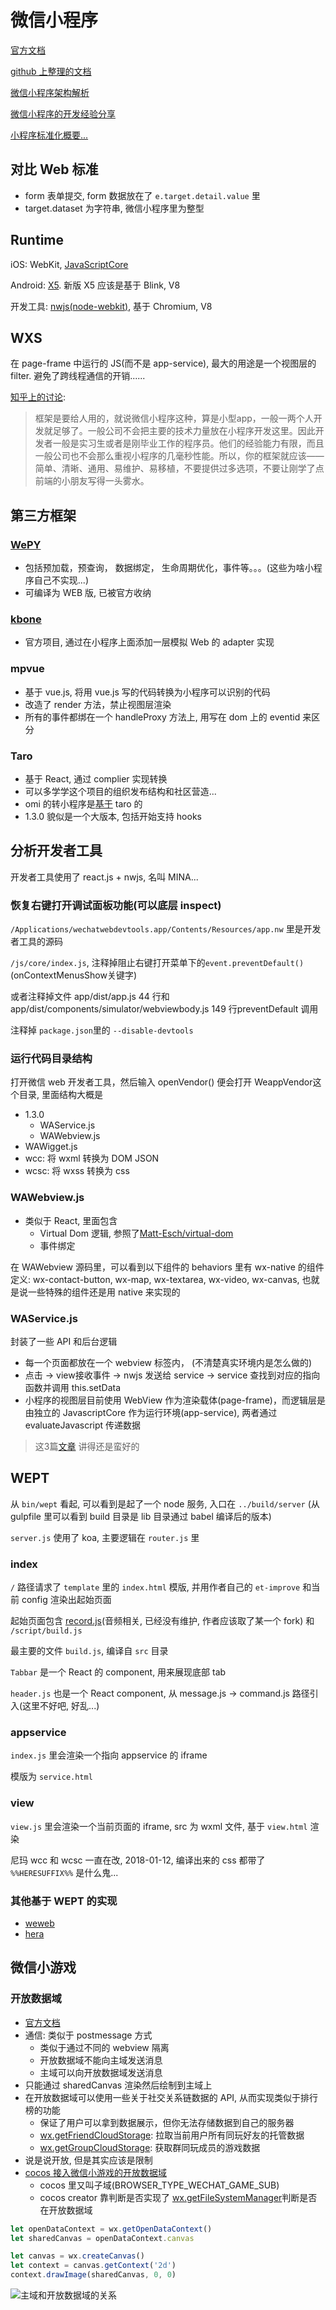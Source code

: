 # 微信小程序

[官方文档](https://mp.weixin.qq.com/debug/wxadoc/dev/framework/MINA.html)

[github 上整理的文档](https://github.com/justjavac/awesome-wechat-weapp)

[微信小程序架构解析](https://mp.weixin.qq.com/s/3QE3g0NmaBAi91lbrihhVw)

[微信小程序的开发经验分享](https://mp.weixin.qq.com/s/9PID6UJsQyB06xdyOkEVOA)

[小程序标准化概要...](https://github.com/w3c/chinese-ig/blob/master/tf/mini-app/outline.md)

## 对比 Web 标准

* form 表单提交, form 数据放在了 `e.target.detail.value` 里
* target.dataset 为字符串, 微信小程序里为整型

## Runtime

iOS: WebKit,  [JavaScriptCore](https://github.com/phoboslab/JavaScriptCore-iOS)

Android: [X5](https://x5.tencent.com/). 新版 X5 应该是基于 Blink, V8

开发工具: [nwjs(node-webkit)](https://github.com/nwjs/nw.js/), 基于 Chromium,  V8

## WXS

在 page-frame 中运行的 JS(而不是 app-service), 最大的用途是一个视图层的 filter. 避免了跨线程通信的开销......

[知乎上的讨论](https://www.zhihu.com/question/64322737/answer/292519240):

> 框架是要给人用的，就说微信小程序这种，算是小型app，一般一两个人开发就足够了。一般公司不会把主要的技术力量放在小程序开发这里。因此开发者一般是实习生或者是刚毕业工作的程序员。他们的经验能力有限，而且一般公司也不会那么重视小程序的几毫秒性能。所以，你的框架就应该——简单、清晰、通用、易维护、易移植，不要提供过多选项，不要让刚学了点前端的小朋友写得一头雾水。

## 第三方框架

### [WePY](https://github.com/wepyjs/wepy)

* 包括预加载，预查询， 数据绑定， 生命周期优化，事件等。。。(这些为啥小程序自己不实现...)
* 可编译为 WEB 版, 已被官方收纳

### [kbone](https://github.com/Tencent/kbone)

* 官方项目, 通过在小程序上面添加一层模拟 Web 的 adapter 实现

### mpvue

* 基于 vue.js, 将用 vue.js 写的代码转换为小程序可以识别的代码
* 改造了 render 方法，禁止视图层渲染
* 所有的事件都绑在一个 handleProxy 方法上, 用写在 dom 上的 eventid 来区分

### Taro

* 基于 React, 通过 complier 实现转换
* 可以多学学这个项目的组织发布结构和社区营造...
* omi 的转小程序是[基于](https://github.com/Tencent/omi/blob/master/packages/omip/package.json#L15) taro 的
* 1.3.0 貌似是一个大版本, 包括开始支持 hooks

## 分析开发者工具

开发者工具使用了 react.js + nwjs, 名叫 MINA...

### 恢复右键打开调试面板功能(可以底层 inspect)

`/Applications/wechatwebdevtools.app/Contents/Resources/app.nw` 里是开发者工具的源码

`/js/core/index.js`, 注释掉阻止右键打开菜单下的`event.preventDefault()` (onContextMenusShow关键字)

或者注释掉文件 app/dist/app.js 44 行和app/dist/components/simulator/webviewbody.js 149 行preventDefault 调用

注释掉 `package.json`里的 `--disable-devtools`

### 运行代码目录结构

打开微信 web 开发者工具，然后输入 openVendor() 便会打开 WeappVendor这个目录, 里面结构大概是

* 1.3.0
  * WAService.js
  * WAWebview.js
* WAWigget.js
* wcc: 将 wxml 转换为 DOM JSON
* wcsc: 将 wxss 转换为 css

### WAWebview.js

* 类似于 React, 里面包含
  * Virtual Dom 逻辑, 参照了[Matt-Esch/virtual-dom](https://github.com/Matt-Esch/virtual-dom)
  * 事件绑定

在 WAWebview 源码里，可以看到以下组件的 behaviors 里有 wx-native 的组件定义: wx-contact-button, wx-map, wx-textarea, wx-video, wx-canvas, 也就是说一些特殊的组件还是用 native 来实现的

### WAService.js

封装了一些 API 和后台逻辑

* 每一个页面都放在一个 webview 标签内， (不清楚真实环境内是怎么做的)
* 点击 -> view接收事件 -> nwjs 发送给 service -> service 查找到对应的指向函数并调用 this.setData
* 小程序的视图层目前使用 WebView 作为渲染载体(page-frame)，而逻辑层是由独立的 JavascriptCore 作为运行环境(app-service), 两者通过 evaluateJavascript 传递数据

> 这3篇[文章](https://chemzqm.github.io/wept/#/home?id=%E5%AE%9E%E7%8E%B0%E5%8E%9F%E7%90%86) 讲得还是蛮好的

## WEPT

从 `bin/wept` 看起, 可以看到是起了一个 node 服务, 入口在 `../build/server` (从 gulpfile 里可以看到 build 目录是 lib 目录通过 babel 编译后的版本)

`server.js` 使用了 koa, 主要逻辑在 `router.js` 里

### index

`/` 路径请求了 `template` 里的 `index.html` 模版, 并用作者自己的 `et-improve` 和当前 config 渲染出起始页面

起始页面包含 [record.js](https://github.com/mattdiamond/Recorderjs)(音频相关, 已经没有维护, 作者应该取了某一个 fork) 和 `/script/build.js`

最主要的文件 `build.js`, 编译自 `src` 目录

`Tabbar` 是一个 React 的 component, 用来展现底部 tab

`header.js` 也是一个 React component, 从 message.js -> command.js 路径引入(这里不好吧, 好乱...)

### appservice

`index.js` 里会渲染一个指向 appservice 的 iframe

模版为 `service.html`

### view

`view.js` 里会渲染一个当前页面的 iframe, src 为 wxml 文件, 基于 `view.html` 渲染

尼玛 wcc 和 wcsc 一直在改, 2018-01-12, 编译出来的 css 都带了 `%%HERESUFFIX%%` 是什么鬼...

### 其他基于 WEPT 的实现

* [weweb](https://github.com/wdfe/weweb)
* [hera](https://github.com/weidian-inc/hera)

## 微信小游戏

### 开放数据域

* [官方文档](https://developers.weixin.qq.com/minigame/dev/guide/open-ability/open-data.html)
* 通信: 类似于 postmessage 方式
  * 类似于通过不同的 webview 隔离
  * 开放数据域不能向主域发送消息
  * 主域可以向开放数据域发送消息
* 只能通过 sharedCanvas 渲染然后绘制到主域上
* 在开放数据域可以使用一些关于社交关系链数据的 API, 从而实现类似于排行榜的功能
  * 保证了用户可以拿到数据展示，但你无法存储数据到自己的服务器
  * [wx.getFriendCloudStorage](https://developers.weixin.qq.com/minigame/dev/api/wx.getFriendCloudStorage.html): 拉取当前用户所有同玩好友的托管数据
  * [wx.getGroupCloudStorage](https://developers.weixin.qq.com/minigame/dev/api/wx.getGroupCloudStorage.html): 获取群同玩成员的游戏数据
* 说是说开放, 但是其实应该是限制
* [cocos 接入微信小游戏的开放数据域](https://docs.cocos.com/creator/manual/zh/publish/publish-wechatgame-sub-domain.html)
  * cocos 里又叫子域(BROWSER_TYPE_WECHAT_GAME_SUB)
  * cocos creator 靠判断是否实现了 [wx.getFileSystemManager](https://github.com/cocos-creator/engine/blob/2.1.0/cocos2d/core/platform/CCSys.js#L635)判断是否在开放数据域

```javascript
let openDataContext = wx.getOpenDataContext()
let sharedCanvas = openDataContext.canvas

let canvas = wx.createCanvas()
let context = canvas.getContext('2d')
context.drawImage(sharedCanvas, 0, 0)
```

![主域和开放数据域的关系](https://res.wx.qq.com/wxdoc/dist/assets/img/data-flow.ad68359b.png)

